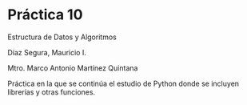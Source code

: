 # Práctica 10

Estructura de Datos y Algoritmos

Díaz Segura, Mauricio I. 

Mtro. Marco Antonio Martínez Quintana

Práctica en la que se continúa el estudio de Python donde se incluyen librerías y otras funciones.
